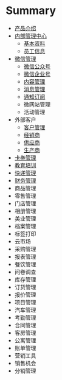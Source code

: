 # Summary

* [产品介绍](README.md)
* [内部管理中心](chapter1.md)
  * [基本资料](chapter1/ji-ben-zi-liao.md)
  * [员工信息](chapter1/yuan-gong-xin-xi.md)
* [微信管理](qia-quan-guan-li.md)
  * [微信公众号](qia-quan-guan-li/wei-xin-gong-zhong-hao.md)
  * [微信企业号](qia-quan-guan-li/wei-xin-qi-ye-hao.md)
  * [内容管理](qia-quan-guan-li/nei-rong-guan-li.md)
  * [消息管理](qia-quan-guan-li/xiao-xi-guan-li.md)
  * [通知订阅](qia-quan-guan-li/tong-zhi-ding-yue.md)
  * 微网站管理
  * 活动管理
* 外部客户
  * [客户管理](ke-hu-guan-li.md)
  * [经销商](jing-xiao-shang.md)
  * [供应商](gong-ying-shang.md)
  * [生产商](sheng-chan-shang.md)
* [卡券管理](qia-quan-guan-li.md)
* [教育培训](jiao-yu-pei-xun.md)
* [快递管理](kuai-di-guan-li.md)
* [财务管理](cai-wu-guan-li.md)
* 商品管理
* 零售管理
* 门店管理
* 相册管理
* 美业管理
* 档案管理
* 标签打印
* 云市场
* 采购管理
* 报表管理
* 餐饮管理
* 问卷调查
* 库存管理
* 订货管理
* 报价管理
* 项目管理
* 汽车管理
* 考勤管理
* 合同管理
* 客房管理
* 公寓管理
* 账单管理
* 营销工具
* 销售机会
* 分销管理

